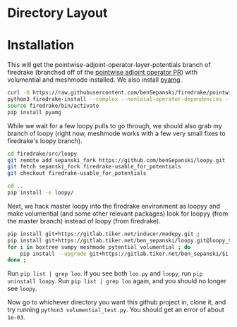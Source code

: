 # Directory Layout


# Installation

This will get the pointwise-adjoint-operator-layer-potentials branch of firedrake 
(branched off of the [pointwise adjoint operator PR](https://github.com/firedrakeproject/firedrake/pull/1674))
with volumential and meshmode installed.
We also install [pyamg](https://github.com/pyamg/pyamg).
```bash
curl -O https://raw.githubusercontent.com/benSepanski/firedrake/pointwise-adjoint-operator-layer-potentials/scripts/firedrake-install
python3 firedrake-install --complex --nonlocal-operator-dependencies --package-branch firedrake pointwise-adjoint-operator-layer-potentials --package-branch PyOP2 DataCarrier-object-versionning --package-branch pyadjoint pointwise-adjoint-operator --package-branch tsfc pointwise-operators --package-branch ufl external-operator
source firedrake/bin/activate
pip install pyamg
```
While we wait for a few loopy pulls to go through, we should also grab my branch of loopy
(right now, meshmode works with a few very small fixes to firedrake's loopy branch).
```bash
cd firedrake/src/loopy
git remote add sepanski_fork https://github.com/benSepanski/loopy.git
git fetch sepanski_fork firedrake-usable_for_potentials
git checkout firedrake-usable_for_potentials

cd ..
pip install -e loopy/
```
Next, we hack master loopy into the firedrake environment as loopyy and make volumential
(and some other relevant packages) look for loopyy
(from the master branch) instead of loopy (from firedrake).
```bash
pip install git+https://gitlab.tiker.net/inducer/modepy.git ;
pip install git+https://gitlab.tiker.net/ben_sepanski/loopy.git@loopy_to_loopyy#egg=loo.pyy ;
for i in boxtree sumpy meshmode pytential volumential ; do
    pip install --upgrade git+https://gitlab.tiker.net/ben_sepanski/$i.git@loopy_to_loopyy ;
done ;
```
Run `pip list | grep loo`. If you see both `loo.py` and `loopy`,
run `pip uninstall loopy`. Run `pip list | grep loo` again, and you should
no longer see `loopy`.

Now go to whichever directory you want this github project in, clone it,
and try running `python3 volumential_test.py`. You should get an error
of about `1e-03`.

